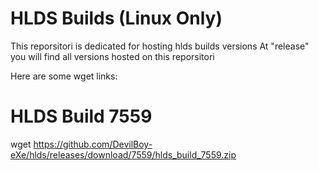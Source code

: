 # HLDS Builds (Linux Only)

This reporsitori is dedicated for hosting hlds builds versions
At "release" you will find all versions hosted on this reporsitori

Here are some wget links:

# HLDS Build 7559
wget https://github.com/DevilBoy-eXe/hlds/releases/download/7559/hlds_build_7559.zip
